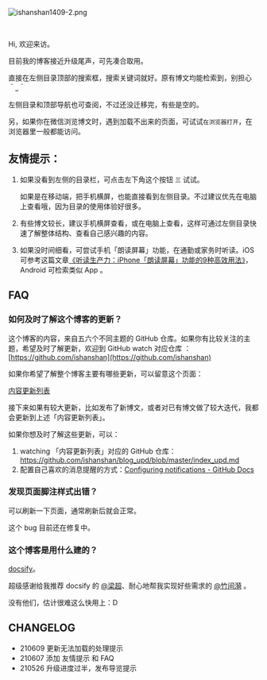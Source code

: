 


![ishanshan1409-2.png](http://ishanshan.zoomquiet.top/share/ishanshan1409-2.png?imageView2/2/w/400 ':size=100')



<br>

Hi, 欢迎来访。

目前我的博客接近升级尾声，可先凑合取用。

直接在左侧目录顶部的搜索框，搜索关键词就好。原有博文均能检索到，别担心 ＾_＾

左侧目录和顶部导航也可查阅，不过还没迁移完，有些是空的。


另，如果你在微信浏览博文时，遇到加载不出来的页面，可试试`在浏览器打开`，在浏览器里一般都能访问。


## 友情提示：

1. 如果没看到左侧的目录栏，可点击左下角这个按钮 `三` 试试。

    如果是在移动端，把手机横屏，也能直接看到左侧目录。不过建议优先在电脑上查看哦，因为目录的使用体验好很多。


2. 有些博文较长，建议手机横屏查看，或在电脑上查看，这样可通过左侧目录快速了解整体结构、查看自己感兴趣的内容。
3. 如果没时间细看，可尝试手机「朗读屏幕」功能，在通勤或家务时听读。iOS 可参考这篇文章[《听读生产力：iPhone「朗读屏幕」功能的9种高效用法》](https://mp.weixin.qq.com/s/jPsZxS0LXCRChrKXJ8-r0g)， Android 可检索类似 App 。

## FAQ

### 如何及时了解这个博客的更新？

这个博客的内容，来自五六个不同主题的 GitHub 仓库。如果你有比较关注的主题，希望及时了解更新，欢迎到 GitHub watch 对应仓库 ：[https://github.com/ishanshan](https://github.com/ishanshan)

如果你希望了解整个博客主要有哪些更新，可以留意这个页面：

[内容更新列表](index_update)

接下来如果有较大更新，比如发布了新博文，或者对已有博文做了较大迭代，我都会更新到上述「内容更新列表」。

如果你想及时了解这些更新，可以：
1. watching 「内容更新列表」对应的 GitHub 仓库：https://github.com/ishanshan/blog_upd/blob/master/index_upd.md
2. 配置自己喜欢的消息提醒的方式：[Configuring notifications - GitHub Docs](https://docs.github.com/en/github/managing-subscriptions-and-notifications-on-github/setting-up-notifications/configuring-notifications)


### 发现页面脚注样式出错？

可以刷新一下页面，通常刷新后就会正常。

这个 bug 目前还在修复中。

### 这个博客是用什么建的？

[docsify](https://docsify.js.org/#/)。


超级感谢给我推荐 docsify 的 [@梁超](http://liangchao.site/)、耐心地帮我实现好些需求的 [@竹间漪](https://weibo.com/u/1219497082) 。

没有他们，估计很难这么快用上：D




## CHANGELOG

- 210609 更新无法加载的处理提示
- 210607 添加 友情提示 和 FAQ
- 210526 升级进度过半，发布导览提示
